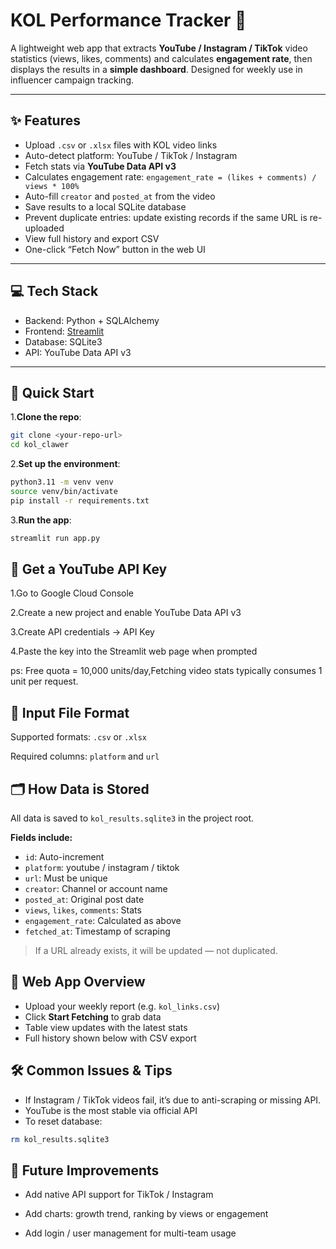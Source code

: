# KOL Performance Tracker 🧩

A lightweight web app that extracts **YouTube / Instagram / TikTok** video statistics (views, likes, comments) and calculates **engagement rate**, then displays the results in a **simple dashboard**. Designed for weekly use in influencer campaign tracking.

---

## ✨ Features

- Upload `.csv` or `.xlsx` files with KOL video links
- Auto-detect platform: YouTube / TikTok / Instagram
- Fetch stats via **YouTube Data API v3**
- Calculates engagement rate: `engagement_rate = (likes + comments) / views * 100%`
- Auto-fill `creator` and `posted_at` from the video
- Save results to a local SQLite database
- Prevent duplicate entries: update existing records if the same URL is re-uploaded
- View full history and export CSV
- One-click “Fetch Now” button in the web UI

---

## 💻 Tech Stack

- Backend: Python + SQLAlchemy
- Frontend: [Streamlit](https://streamlit.io)
- Database: SQLite3
- API: YouTube Data API v3

---

## 🚀 Quick Start
1.**Clone the repo**:
 ```bash
 git clone <your-repo-url>
 cd kol_clawer
 ```
2.**Set up the environment**:
```bash
python3.11 -m venv venv
source venv/bin/activate
pip install -r requirements.txt
 ```
3.**Run the app**:
```bash
streamlit run app.py
 ```

## 🔑 Get a YouTube API Key
1.Go to Google Cloud Console

2.Create a new project and enable YouTube Data API v3

3.Create API credentials → API Key

4.Paste the key into the Streamlit web page when prompted

ps:
Free quota = 10,000 units/day,Fetching video stats typically consumes 1 unit per request.


## 📁 Input File Format

Supported formats: `.csv` or `.xlsx`

Required columns: `platform` and `url`

## 🗂 How Data is Stored

All data is saved to `kol_results.sqlite3` in the project root.

**Fields include:**

- `id`: Auto-increment  
- `platform`: youtube / instagram / tiktok  
- `url`: Must be unique  
- `creator`: Channel or account name  
- `posted_at`: Original post date  
- `views`, `likes`, `comments`: Stats  
- `engagement_rate`: Calculated as above  
- `fetched_at`: Timestamp of scraping  

> If a URL already exists, it will be updated — not duplicated.


## 🧠 Web App Overview

- Upload your weekly report (e.g. `kol_links.csv`)  
- Click **Start Fetching** to grab data  
- Table view updates with the latest stats  
- Full history shown below with CSV export  


## 🛠 Common Issues & Tips

- If Instagram / TikTok videos fail, it’s due to anti-scraping or missing API.  
- YouTube is the most stable via official API  
- To reset database:  

```bash
rm kol_results.sqlite3
```

## 📌 Future Improvements

- Add native API support for TikTok / Instagram

- Add charts: growth trend, ranking by views or engagement

- Add login / user management for multi-team usage
